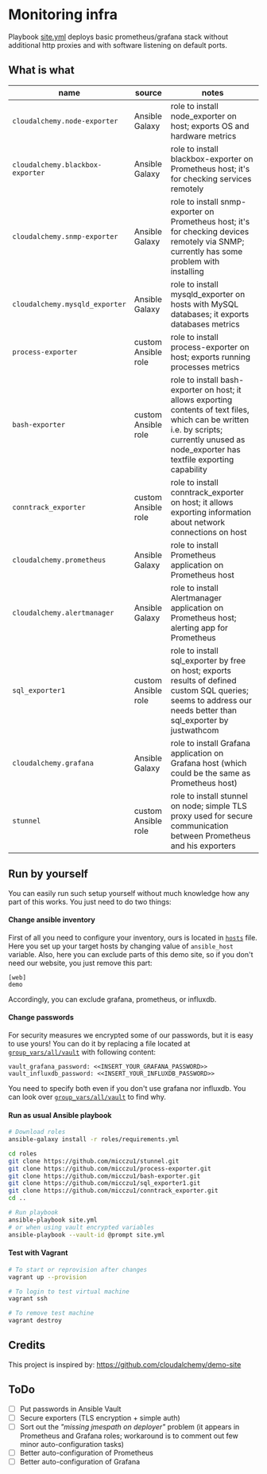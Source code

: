 # Monitoring infra

Playbook [site.yml](site.yml) deploys basic prometheus/grafana stack without additional http proxies and with software listening on default ports.

## What is what

| name | source | notes |
| -------------- | ------------- | -----------------------------------|
| `cloudalchemy.node-exporter` | Ansible Galaxy | role to install node_exporter on host; exports OS and hardware metrics |
| `cloudalchemy.blackbox-exporter` | Ansible Galaxy | role to install blackbox-exporter on Prometheus host; it's for checking services remotely |
| `cloudalchemy.snmp-exporter` | Ansible Galaxy | role to install snmp-exporter on Prometheus host; it's for checking devices remotely via SNMP; currently has some problem with installing |
| `cloudalchemy.mysqld_exporter` | Ansible Galaxy | role to install mysqld_exporter on hosts with MySQL databases; it exports databases metrics |
| `process-exporter` | custom Ansible role | role to install process-exporter on host; exports running processes metrics |
| `bash-exporter` | custom Ansible role | role to install bash-exporter on host; it allows exporting contents of text files, which can be written i.e. by scripts; currently unused as node_exporter has textfile exporting capability |
| `conntrack_exporter` | custom Ansible role | role to install conntrack_exporter on host; it allows exporting information about network connections on host |
| `cloudalchemy.prometheus` | Ansible Galaxy | role to install Prometheus application on Prometheus host |
| `cloudalchemy.alertmanager` | Ansible Galaxy | role to install Alertmanager application on Prometheus host; alerting app for Prometheus |
| `sql_exporter1` | custom Ansible role | role to install sql_exporter by free on host; exports results of defined custom SQL queries; seems to address our needs better than sql_exporter by justwathcom|
| `cloudalchemy.grafana`| Ansible Galaxy | role to install Grafana application on Grafana host (which could be the same as Prometheus host) |
| `stunnel` | custom Ansible role | role to install stunnel on node; simple TLS proxy used for secure communication between Prometheus and his exporters |

## Run by yourself

You can easily run such setup yourself without much knowledge how any part of this works. You just need to do two things:

#### Change ansible inventory

First of all you need to configure your inventory, ours is located in [`hosts`](hosts) file. Here you set up your target hosts by changing value of `ansible_host` variable. Also, here you can exclude parts of this demo site, so if you don't need our website, you just remove this part:

```
[web]
demo
```

Accordingly, you can exclude grafana, prometheus, or influxdb.

#### Change passwords

For security measures we encrypted some of our passwords, but it is easy to use yours! You can do it by replacing a file located at [`group_vars/all/vault`](group_vars/all/vault) with following content:

```
vault_grafana_password: <<INSERT_YOUR_GRAFANA_PASSWORD>>
vault_influxdb_password: <<INSERT_YOUR_INFLUXDB_PASSWORD>>
```

You need to specify both even if you don't use grafana nor influxdb. You can look over [`group_vars/all/vault`](group_vars/all/vars) to find why.

#### Run as usual Ansible playbook

```bash
# Download roles
ansible-galaxy install -r roles/requirements.yml

cd roles
git clone https://github.com/micczu1/stunnel.git
git clone https://github.com/micczu1/process-exporter.git
git clone https://github.com/micczu1/bash-exporter.git
git clone https://github.com/micczu1/sql_exporter1.git
git clone https://github.com/micczu1/conntrack_exporter.git
cd ..

# Run playbook
ansible-playbook site.yml
# or when using vault encrypted variables
ansible-playbook --vault-id @prompt site.yml
```
#### Test with Vagrant

```bash
# To start or reprovision after changes
vagrant up --provision

# To login to test virtual machine
vagrant ssh

# To remove test machine
vagrant destroy
```

## Credits

This project is inspired by:
https://github.com/cloudalchemy/demo-site

## ToDo

- [ ] Put passwords in Ansible Vault
- [ ] Secure exporters (TLS encryption + simple auth)
- [ ] Sort out the _"missing jmespath on deployer"_ problem (it appears in Prometheus and Grafana roles; workaround is to comment out few minor auto-configuration tasks)
- [ ] Better auto-configuration of Prometheus
- [ ] Better auto-configuration of Grafana

